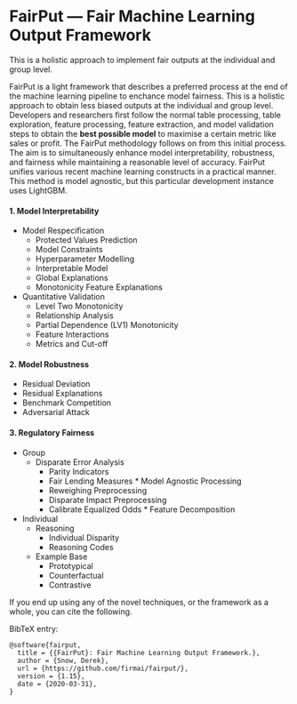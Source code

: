 # FairPut — Fair Machine Learning Output Framework

This is a holistic approach to implement fair outputs at the individual and group level.

FairPut is a light framework that describes a preferred process at the end of the machine learning pipeline to enchance model fairness. This is a holistic approach to obtain less biased outputs at the individual and group level. Developers and researchers first follow the normal table processing, table exploration, feature processing, feature extraction, and model validation steps to obtain the **best possible model** to maximise a certain metric like sales or profit. The FairPut methodology follows on from this initial process. The aim is to simultaneously enhance model interpretability, robustness, and fairness while maintaining a reasonable level of accuracy. FairPut unifies various recent machine learning constructs in a practical manner. This method is model agnostic, but this particular development instance uses LightGBM.

#### **1. Model Interpretability**
*	Model Respecification 
       * Protected Values Prediction
       * Model Constraints
       * Hyperparameter Modelling
       * Interpretable Model
       * Global Explanations
       * Monotonicity Feature Explanations
*	Quantitative Validation 
       * Level Two Monotonicity
       * Relationship Analysis
       * Partial Dependence (LV1) Monotonicity
       * Feature Interactions
       * Metrics and Cut-off
#### **2. Model Robustness**
  *	Residual Deviation
  *	Residual Explanations
  *	Benchmark Competition
  *	Adversarial Attack

#### **3. Regulatory Fairness**
  *	Group
      *  Disparate Error Analysis
            * Parity Indicators
            * Fair Lending Measures
        * Model Agnostic Processing
            * Reweighing Preprocessing
            * Disparate Impact Preprocessing
            * Calibrate Equalized Odds
        * Feature Decomposition
  *	Individual
      *  Reasoning
          * Individual Disparity
          * Reasoning Codes
      *  Example Base
            * Prototypical
            * Counterfactual
            * Contrastive


If you end up using any of the novel techniques, or the framework as a whole, you can cite the following. 

BibTeX entry:

```
@software{fairput,
  title = {{FairPut}: Fair Machine Learning Output Framework.},
  author = {Snow, Derek},
  url = {https://github.com/firmai/fairput/},
  version = {1.15},
  date = {2020-03-31},
}
```
